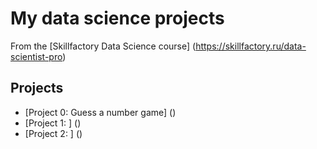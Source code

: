 # My data science projects
From the [Skillfactory Data Science course] (https://skillfactory.ru/data-scientist-pro)

## Projects

* [Project 0: Guess a number game] ()
* [Project 1: ] ()
* [Project 2: ] ()
